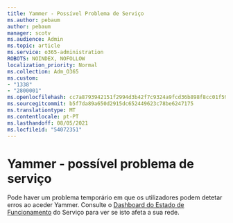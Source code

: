 ```yaml
---
title: Yammer - Possível Problema de Serviço
ms.author: pebaum
author: pebaum
manager: scotv
ms.audience: Admin
ms.topic: article
ms.service: o365-administration
ROBOTS: NOINDEX, NOFOLLOW
localization_priority: Normal
ms.collection: Adm_O365
ms.custom:
- "1338"
- "2800001"
ms.openlocfilehash: cc7a8793942151f2994d3b42f7c9324a9fcd36b898f8cc01f59538294a7b8dc8
ms.sourcegitcommit: b5f7da89a650d2915dc652449623c78be6247175
ms.translationtype: MT
ms.contentlocale: pt-PT
ms.lasthandoff: 08/05/2021
ms.locfileid: "54072351"
---
```

# <a name="yammer---possible-service-issue"></a>Yammer - possível problema de serviço

Pode haver um problema temporário em que os utilizadores podem detetar erros ao aceder Yammer. Consulte o [Dashboard do Estado de Funcionamento](https://admin.microsoft.com/AdminPortal/Home#/servicehealth) do Serviço para ver se isto afeta a sua rede.
